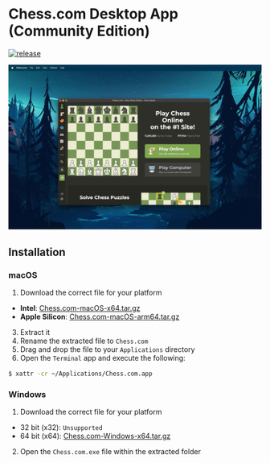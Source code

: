 # Chess.com Desktop App (Community Edition)
[![release](https://github.com/damianperera/chess.com/actions/workflows/build.yml/badge.svg?branch=main)](https://github.com/damianperera/chess.com/actions/workflows/build.yml)

![screenshot](assets/screenshot.jpg)

## Installation
### macOS
1. Download the correct file for your platform
 - **Intel**: [Chess.com-macOS-x64.tar.gz](https://github.com/damianperera/chess.com/releases/latest/download/Chess.com-macOS-x64.tar.gz)
 - **Apple Silicon**: [Chess.com-macOS-arm64.tar.gz](https://github.com/damianperera/chess.com/releases/latest/download/Chess.com-macOS-arm64.tar.gz)
3. Extract it
4. Rename the extracted file to `Chess.com`
5. Drag and drop the file to your `Applications` directory
6. Open the `Terminal` app and execute the following:
  ```sh
  $ xattr -cr ~/Applications/Chess.com.app
  ```
### Windows
1. Download the correct file for your platform
 - 32 bit (x32): `Unsupported`
 - 64 bit (x64): [Chess.com-Windows-x64.tar.gz](https://github.com/damianperera/chess.com/releases/latest/download/Chess.com-Windows-x64.tar.gz)
2. Open the `Chess.com.exe` file within the extracted folder
